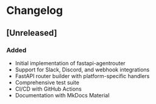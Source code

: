 # Changelog

## [Unreleased]

### Added
- Initial implementation of fastapi-agentrouter
- Support for Slack, Discord, and webhook integrations
- FastAPI router builder with platform-specific handlers
- Comprehensive test suite
- CI/CD with GitHub Actions
- Documentation with MkDocs Material
